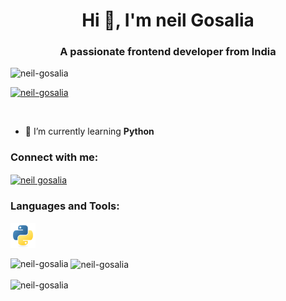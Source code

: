 <h1 align="center">Hi 👋, I'm neil Gosalia</h1>
<h3 align="center">A passionate frontend developer from India</h3>

<p align="left"> <img src="https://komarev.com/ghpvc/?username=neil-gosalia&label=Profile%20views&color=0e75b6&style=flat" alt="neil-gosalia" /> </p>

<p align="left"> <a href="https://github.com/ryo-ma/github-profile-trophy"><img src="https://github-profile-trophy.vercel.app/?username=neil-gosalia" alt="neil-gosalia" /></a> </p>

<p align="left"> <a href="https://twitter.com/" target="blank"><img src="https://img.shields.io/twitter/follow/?logo=twitter&style=for-the-badge" alt="" /></a> </p>

- 🌱 I’m currently learning **Python**

<h3 align="left">Connect with me:</h3>
<p align="left">
<a href="https://linkedin.com/in/neil gosalia" target="blank"><img align="center" src="https://raw.githubusercontent.com/rahuldkjain/github-profile-readme-generator/master/src/images/icons/Social/linked-in-alt.svg" alt="neil gosalia" height="30" width="40" /></a>
</p>

<h3 align="left">Languages and Tools:</h3>
<p align="left"> <a href="https://www.python.org" target="_blank" rel="noreferrer"> <img src="https://raw.githubusercontent.com/devicons/devicon/master/icons/python/python-original.svg" alt="python" width="40" height="40"/> </a> </p>

<p><img align="left" src="https://github-readme-stats.vercel.app/api/top-langs?username=neil-gosalia&show_icons=true&locale=en&layout=compact" alt="neil-gosalia" /></p>

<p>&nbsp;<img align="center" src="https://github-readme-stats.vercel.app/api?username=neil-gosalia&show_icons=true&locale=en" alt="neil-gosalia" /></p>

<p><img align="center" src="https://github-readme-streak-stats.herokuapp.com/?user=neil-gosalia&" alt="neil-gosalia" /></p>


